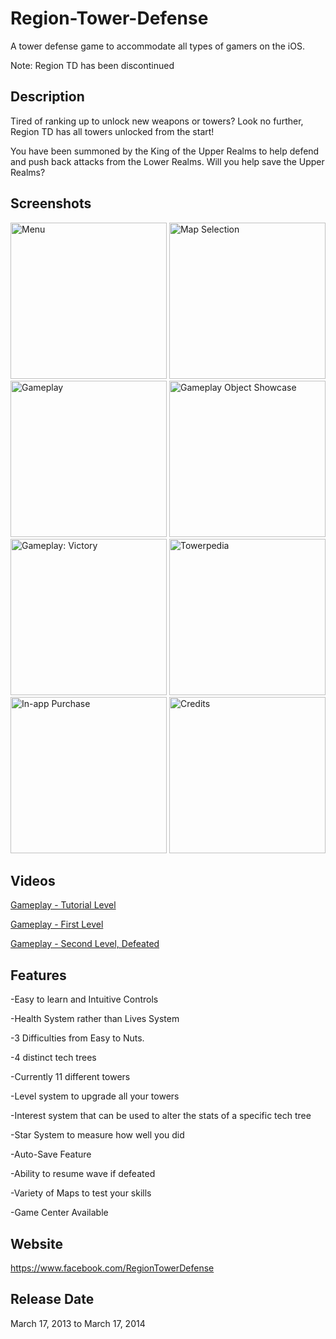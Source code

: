# Region-Tower-Defense
A tower defense game to accommodate all types of gamers on the iOS.

Note: Region TD has been discontinued

## Description
Tired of ranking up to unlock new weapons or towers? Look no further, Region TD has all towers unlocked from the start! 

You have been summoned by the King of the Upper Realms to help defend and push back attacks from the Lower Realms. Will you help save the Upper Realms?

## Screenshots
<a href="http://imgur.com/efuEJxv"><img src="http://i.imgur.com/efuEJxv.png" title="Menu" height = 250/></a>
<a href="http://imgur.com/49cFWaK"><img src="http://i.imgur.com/49cFWaK.png" title="Map Selection" height = 250/></a>
<a href="http://imgur.com/hufxKKs"><img src="http://i.imgur.com/hufxKKs.png" title="Gameplay" height = 250/></a>
<a href="http://imgur.com/EtdDvg6"><img src="http://i.imgur.com/EtdDvg6.png" title="Gameplay Object Showcase" height = 250/></a>
<a href="http://imgur.com/bvOmypz"><img src="http://i.imgur.com/bvOmypz.png" title="Gameplay: Victory" height = 250/></a>
<a href="http://imgur.com/nLHjz3T"><img src="http://i.imgur.com/nLHjz3T.png" title="Towerpedia" height = 250/></a>
<a href="http://imgur.com/rs7kdcG"><img src="http://i.imgur.com/rs7kdcG.png" title="In-app Purchase" height = 250/></a>
<a href="http://imgur.com/E2WRgoo"><img src="http://i.imgur.com/E2WRgoo.png" title="Credits" height = 250/></a>

## Videos
[Gameplay - Tutorial Level](https://youtu.be/6Rum4RQN9Wg)

[Gameplay - First Level](https://youtu.be/VCbjuCQX4tg)

[Gameplay - Second Level, Defeated](https://youtu.be/i5bR52hODVs)

## Features
-Easy to learn and Intuitive Controls

-Health System rather than Lives System

-3 Difficulties from Easy to Nuts.

-4 distinct tech trees

-Currently 11 different towers

-Level system to upgrade all your towers

-Interest system that can be used to alter the stats of a specific tech tree

-Star System to measure how well you did

-Auto-Save Feature 

-Ability to resume wave if defeated

-Variety of Maps to test your skills

-Game Center Available


## Website
https://www.facebook.com/RegionTowerDefense

## Release Date
March 17, 2013 to March 17, 2014

